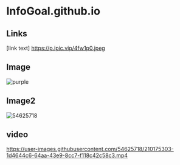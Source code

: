 # InfoGoal.github.io

## Links
[link text] https://p.ipic.vip/4fw1p0.jpeg


## Image
<img src="https://p.ipic.vip/4fw1p0.jpeg" alt="purple">


## Image2
![54625718](https://user-images.githubusercontent.com/54625718/210175231-165b392c-19c5-43fd-9da0-e9c81c1f9cff.png)

## video
https://user-images.githubusercontent.com/54625718/210175303-1d4644c6-64aa-43e9-8cc7-f118c42c58c3.mp4
